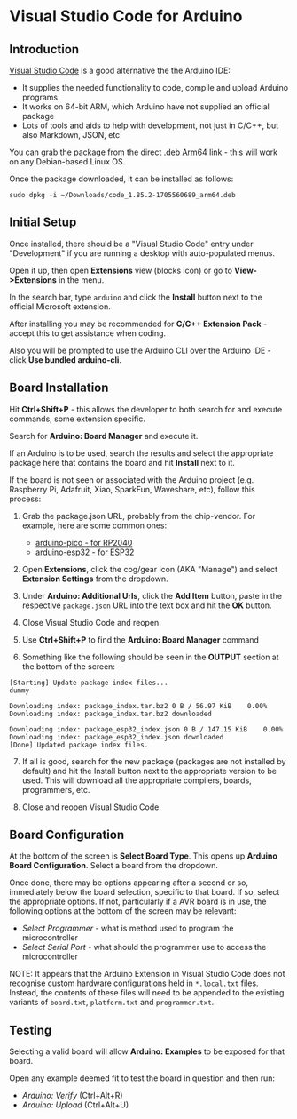 # Visual Studio Code for Arduino

## Introduction

[Visual Studio Code](https://code.visualstudio.com/download) is a good alternative the the Arduino IDE:
- It supplies the needed functionality to code, compile and upload Arduino programs
- It works on 64-bit ARM, which Arduino have not supplied an official package
- Lots of tools and aids to help with development, not just in C/C++, but also Markdown, JSON, etc

You can grab the package from the direct [.deb Arm64](https://code.visualstudio.com/sha/download?build=stable&os=linux-deb-arm64) link - this will work on any Debian-based Linux OS.

Once the package downloaded, it can be installed as follows:
```
sudo dpkg -i ~/Downloads/code_1.85.2-1705560689_arm64.deb
```

## Initial Setup

Once installed, there should be a "Visual Studio Code" entry under "Development" if you are running a desktop with auto-populated menus.

Open it up, then open **Extensions** view (blocks icon) or go to **View->Extensions** in the menu.

In the search bar, type `arduino` and click the **Install** button next to the official Microsoft extension.

After installing you may be recommended for **C/C++ Extension Pack** - accept this to get assistance when coding.

Also you will be prompted to use the Arduino CLI over the Arduino IDE - click **Use bundled arduino-cli**.

## Board Installation

Hit **Ctrl+Shift+P** - this allows the developer to both search for and execute commands, some extension specific.

Search for **Arduino: Board Manager** and execute it. 

If an Arduino is to be used, search the results and select the appropriate package here that contains the board and hit **Install** next to it.

If the board is not seen or associated with the Arduino project (e.g. Raspberry Pi, Adafruit, Xiao, SparkFun, Waveshare, etc), follow this process:
1. Grab the package.json URL, probably from the chip-vendor. For example, here are some common ones:
    - [arduino-pico - for RP2040](https://github.com/earlephilhower/arduino-pico/releases/download/global/package_rp2040_index.json)
    - [arduino-esp32 - for ESP32](https://raw.githubusercontent.com/espressif/arduino-esp32/gh-pages/package_esp32_index.json)

2. Open **Extensions**, click the cog/gear icon (AKA "Manage") and select **Extension Settings** from the dropdown.

3. Under **Arduino: Additional Urls**, click the **Add Item** button, paste in the respective `package.json` URL into the text box and hit the **OK** button.

4. Close Visual Studio Code and reopen.

5. Use **Ctrl+Shift+P** to find the **Arduino: Board Manager** command

6. Something like the following should be seen in the **OUTPUT** section at the bottom of the screen:
```
[Starting] Update package index files...
dummy

Downloading index: package_index.tar.bz2 0 B / 56.97 KiB    0.00%
Downloading index: package_index.tar.bz2 downloaded

Downloading index: package_esp32_index.json 0 B / 147.15 KiB    0.00%
Downloading index: package_esp32_index.json downloaded
[Done] Updated package index files.
```

7. If all is good, search for the new package (packages are not installed by default) and hit the Install button next to the appropriate version to be used. This will download all the appropriate compilers, boards, programmers, etc.

8. Close and reopen Visual Studio Code.

## Board Configuration

At the bottom of the screen is **Select Board Type**. This opens up **Arduino Board Configuration**. Select a board from the dropdown.

Once done, there may be options appearing after a second or so, immediately below the board selection, specific to that board. If so, select the appropriate options. If not, particularly if a AVR board is in use, the following options at the bottom of the screen may be relevant:
- *Select Programmer* - what is method used to program the microcontroller
- *Select Serial Port* - what should the programmer use to access the microcontroller

NOTE: It appears that the Arduino Extension in Visual Studio Code does not recognise custom hardware configurations held in `*.local.txt` files. Instead, the contents of these files will need to be appended to the existing variants of `board.txt`, `platform.txt` and `programmer.txt`.

## Testing
Selecting a valid board will allow **Arduino: Examples** to be exposed for that board.

Open any example deemed fit to test the board in question and then run:
- *Arduino: Verify* (Ctrl+Alt+R)
- *Arduino: Upload* (Ctrl+Alt+U)
